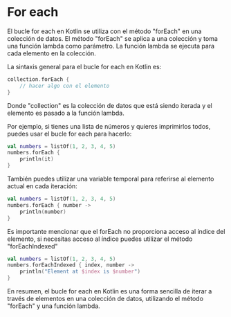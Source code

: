 # For each

El bucle for each en Kotlin se utiliza con el método "forEach" en una colección de datos. El método "forEach" se aplica a una colección y toma una función lambda como parámetro. La función lambda se ejecuta para cada elemento en la colección.

La sintaxis general para el bucle for each en Kotlin es:

```kotlin
collection.forEach {
    // hacer algo con el elemento
}
```

Donde "collection" es la colección de datos que está siendo iterada y el elemento es pasado a la función lambda.

Por ejemplo, si tienes una lista de números y quieres imprimirlos todos, puedes usar el bucle for each para hacerlo:

```kotlin
val numbers = listOf(1, 2, 3, 4, 5)
numbers.forEach {
    println(it)
}
```

También puedes utilizar una variable temporal para referirse al elemento actual en cada iteración:

```kotlin
val numbers = listOf(1, 2, 3, 4, 5)
numbers.forEach { number ->
    println(number)
}
```

Es importante mencionar que el forEach no proporciona acceso al índice del elemento, si necesitas acceso al índice puedes utilizar el método "forEachIndexed"

```kotlin
val numbers = listOf(1, 2, 3, 4, 5)
numbers.forEachIndexed { index, number ->
    println("Element at $index is $number")
}
```
En resumen, el bucle for each en Kotlin es una forma sencilla de iterar a través de elementos en una colección de datos, utilizando el método "forEach" y una función lambda.